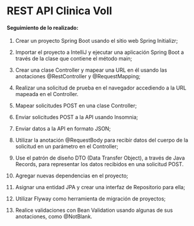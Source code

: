 # REST API Clinica Voll

#### Seguimiento de lo realizado:
1. Crear un proyecto Spring Boot usando el sitio web Spring Initializr;

2. Importar el proyecto a IntelliJ y ejecutar una aplicación Spring Boot 
a través de la clase que contiene el método main;

3. Crear una clase Controller y mapear una URL en él usando las 
anotaciones @RestController y @RequestMapping;

4. Realizar una solicitud de prueba en el navegador accediendo a la 
URL mapeada en el Controller.

5. Mapear solicitudes POST en una clase Controller;
   
6. Enviar solicitudes POST a la API usando Insomnia;
   
7. Enviar datos a la API en formato JSON;
   
8. Utilizar la anotación @RequestBody para recibir datos del cuerpo de 
la solicitud en un parámetro en el Controller;
   
9. Use el patrón de diseño DTO (Data Transfer Object), a través de Java
Records, para representar los datos recibidos en una solicitud POST.

10. Agregar nuevas dependencias en el proyecto;

11. Asignar una entidad JPA y crear una interfaz de Repositorio para ella;

12. Utilizar Flyway como herramienta de migración de proyectos;

13. Realice validaciones con Bean Validation usando algunas de sus 
anotaciones, como @NotBlank.